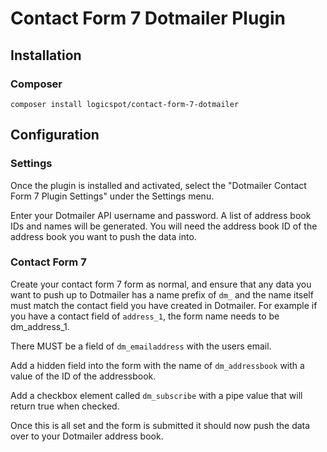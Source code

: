 Contact Form 7 Dotmailer Plugin
======================

## Installation

### Composer

````
composer install logicspot/contact-form-7-dotmailer
````

## Configuration

### Settings
Once the plugin is installed and activated, select the "Dotmailer Contact Form 7 Plugin Settings" under the Settings menu.

Enter your Dotmailer API username and password. A list of address book IDs and names will be generated.  You will need the address book ID of the address book you want to push the data into.

### Contact Form 7

Create your contact form 7 form as normal, and ensure that any data you want to push up to Dotmailer has a name prefix of `dm_` and the name itself must match the contact field you have created in Dotmailer.  For example if you have a contact field of `address_1`, the form name needs to be dm_address_1.  

There MUST be a field of `dm_emailaddress` with the users email.

Add a hidden field into the form with the name of `dm_addressbook` with a value of the ID of the addressbook.

Add a checkbox element called `dm_subscribe` with a pipe value that will return true when checked.

Once this is all set and the form is submitted it should now push the data over to your Dotmailer address book.